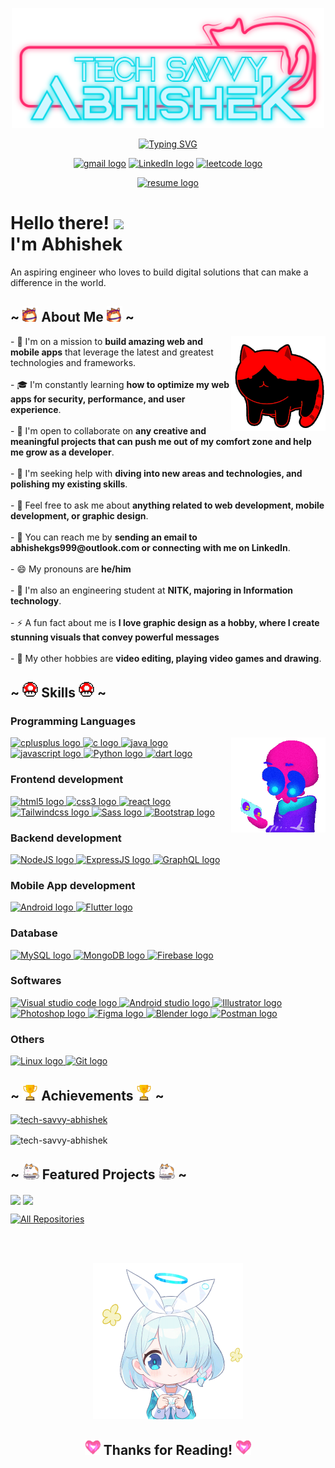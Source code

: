 <p align="center">
            <img width="500" src="assets/NameLogo.svg" alt="Username Logo">
        </p>
        <p align="center">
            <a href="https://git.io/typing-svg"><img
                    src="https://readme-typing-svg.demolab.com?font=M+PLUS+Code+Latin&weight=600&size=30&pause=1000&color=FF2A6D&center=true&vCenter=true&random=false&width=435&lines=I+am+a+digi-explorer;Full-stack+Web+developer;Mobile+App+developer;Exploring+digital+frontiers"
                    alt="Typing SVG" /></a>
        </p>
        <p align="center">
            <a  href="mailto:abhishekgs999@outlook.com">
                <img src="https://img.shields.io/badge/gmail-EA4335?logo=gmail&logoColor=FFFFFF&style=for-the-badge"
                    alt="gmail logo" title="gmail" height="33" /></a>
            <a  href="https://www.linkedin.com/in/abhishek-g-s-b60aa5245/">
                <img src="https://img.shields.io/badge/LinkedIn-0A66C2?logo=linkedin&logoColor=FFFFFF&style=for-the-badge"
                    alt="LinkedIn logo" title="LinkedIn" height="33" /></a>
            <a  href="https://leetcode.com/ABHISHEK_GS/">
                <img src="https://img.shields.io/badge/Leetcode-FFA116?logo=leetcode&logoColor=353935&style=for-the-badge"
                    alt="leetcode logo" title="leetcode" height="33" /></a>
        </p>
        <p align="center">
            <a  href="documets/resume.pdf">
                <img src="https://img.shields.io/badge/Download_Resume-CF9FFF?logo=readdotcv&logoColor=353935&style=for-the-badge"
                    alt="resume logo" title="resume" height="33" /></a>
        </p>
        <h1>Hello there! <img
                src="https://user-images.githubusercontent.com/42378118/110234147-e3259600-7f4e-11eb-95be-0c4047144dea.gif"
                width="30">
            <br> I'm Abhishek
        </h1>
        <p>
            An aspiring engineer who loves to build digital solutions that can make a difference in the world.
        </p>
        <h2>~ <img height="25" src="assets/fox.gif" alt=""> About Me <img height="25" src="assets/fox.gif" alt=""> ~
        </h2>
        <p>
            <img width="30%" alt="GIF" align="right" src="assets/catroll.gif">
            - 🚀 I'm on a mission to <b>build amazing web and mobile apps</b> that leverage the latest and greatest
            technologies and
            frameworks.
            <br> <br>
            - 🎓 I'm constantly learning <b>how to optimize my web apps for security, performance, and user
                experience</b>.
            <br> <br>
            - 🙌 I'm open to collaborate on <b>any creative and meaningful projects that can push me out of my comfort
                zone and help
                me grow as a developer</b>.
            <br> <br>
            - 🙏 I'm seeking help with <b>diving into new areas and technologies, and polishing my existing skills</b>.
            <br> <br>
            - 💬 Feel free to ask me about <b>anything related to web development, mobile development, or graphic
                design</b>.
            <br> <br>
            - 📧 You can reach me by <b>sending an email to abhishekgs999@outlook.com or connecting with me on
                LinkedIn</b>.
            <br> <br>
            - 😄 My pronouns are <b>he/him</b>
            <br> <br>
            - 🏫 I'm also an engineering student at <b>NITK, majoring in Information technology</b>.
            <br><br>
            - ⚡ A fun fact about me is <b>I love graphic design as a hobby, where I create stunning visuals that convey
                powerful messages</b>
            <br><br>
            - 🎨 My other hobbies are <b>video editing, playing video games and drawing</b>.
        </p>
        <h2>~ <img height="25" src="assets/powerup.gif" alt=""> Skills <img height="25" src="assets/powerup.gif" alt="">
            ~</h2>
        <h3>Programming Languages</h3>
        <img width="30%" align="right" src="assets/skull.gif" alt="">
        <a href="https://www.cplusplus.com/">
            <img src="https://img.shields.io/badge/C++-36454F?logo=cplusplus&logoColor=00599C&style=for-the-badge"
                alt="cplusplus logo" title="cplusplus" height="30" />
        </a>
        <a href="https://www.cprogramming.com/">
            <img src="https://img.shields.io/badge/C-36454F?logo=c&logoColor=A8B9CC&style=for-the-badge" alt="c logo"
                title="c" height="30" />
        </a>
        <a href="https://docs.oracle.com/en/java/">
            <img src="https://img.shields.io/badge/Java-36454F?logo=java&logoColor=A8B9CC&style=for-the-badge"
                alt="java logo" title="java" height="30" />
        </a>
        <a href="https://developer.mozilla.org/en-US/docs/Web/JavaScript">
            <img src="https://img.shields.io/badge/Javascript-36454F?logo=javascript&logoColor=F7DF1E&style=for-the-badge"
                alt="javascript logo" title="javascript" height="30" />
        </a>
        <a href="https://docs.python.org/3/">
            <img src="https://img.shields.io/badge/Python-36454F?logo=Python&logoColor=3776AB&style=for-the-badge"
                alt="Python logo" title="Python" height="30" />
        </a>
        <a href="https://dart.dev/guides">
            <img src="https://img.shields.io/badge/Dart-36454F?logo=dart&logoColor=0175C2&style=for-the-badge"
                alt="dart logo" title="dart" height="30" />
        </a>
        <h3>Frontend development</h3>
        <a href="https://developer.mozilla.org/en-US/docs/Web/Guide/HTML/HTML5">
            <img src="https://img.shields.io/badge/HTML5-36454F?logo=html5&logoColor=E34F26&style=for-the-badge"
                alt="html5 logo" title="HTML5" height="30" />
        </a>
        <a href="https://developer.mozilla.org/en-US/docs/Web/CSS">
            <img src="https://img.shields.io/badge/CSS3-36454F?logo=css3&logoColor=1572B6&style=for-the-badge"
                alt="css3 logo" title="CSS3" height="30" />
        </a>
        <a href="https://reactjs.org/">
            <img src="https://img.shields.io/badge/React-36454F?logo=react&logoColor=61DAFB&style=for-the-badge"
                alt="react logo" title="React" height="30" />
        </a>
        <a href="https://tailwindcss.com/">
            <img src="https://img.shields.io/badge/TailwindCSS-36454F?logo=tailwindcss&logoColor=06B6D4&style=for-the-badge"
                alt="Tailwindcss logo" title="Tailwindcss" height="30" />
        </a>
        <a href="https://sass-lang.com/">
            <img src="https://img.shields.io/badge/Sass-36454F?logo=sass&logoColor=CC6699&style=for-the-badge"
                alt="Sass logo" title="Sass" height="30" />
        </a>
        <a href="https://getbootstrap.com/">
            <img src="https://img.shields.io/badge/Bootstrap-36454F?logo=bootstrap&logoColor=7952B3&style=for-the-badge"
                alt="Bootstrap logo" title="Bootstrap" height="30" />
        </a>
        <h3>Backend development</h3>
        <a href="https://nodejs.org/en/docs/">
            <img src="https://img.shields.io/badge/NodeJS-36454F?logo=nodedotjs&logoColor=339933&style=for-the-badge"
                alt="NodeJS logo" title="NodeJS" height="30" />
        </a>
        <a href="https://expressjs.com/">
            <img src="https://img.shields.io/badge/ExpressJS-36454F?logo=express&logoColor=000000&style=for-the-badge"
                alt="ExpressJS logo" title="ExpressJS" height="30" />
        </a>
        <a href="https://graphql.org/">
            <img src="https://img.shields.io/badge/GraphQL-36454F?logo=graphql&logoColor=E10098&style=for-the-badge"
                alt="GraphQL logo" title="GraphQL" height="30" />
        </a>
        <h3>Mobile App development</h3>
        <a href="https://developer.android.com/docs">
            <img src="https://img.shields.io/badge/Android-36454F?logo=android&logoColor=34A853&style=for-the-badge"
                alt="Android logo" title="Android" height="30" />
        </a>
        <a href="https://flutter.dev/docs">
            <img src="https://img.shields.io/badge/Flutter-36454F?logo=flutter&logoColor=02569B&style=for-the-badge"
                alt="Flutter logo" title="Flutter" height="30" />
        </a>
        <h3>Database</h3>
        <a href="https://dev.mysql.com/doc/">
            <img src="https://img.shields.io/badge/MySQL-36454F?logo=mysql&logoColor=4479A1&style=for-the-badge"
                alt="MySQL logo" title="MySQL" height="30" />
        </a>
        <a href="https://docs.mongodb.com/">
            <img src="https://img.shields.io/badge/MongoDB-36454F?logo=mongodb&logoColor=47A248&style=for-the-badge"
                alt="MongoDB logo" title="MongoDB" height="30" />
        </a>
        <a href="https://firebase.google.com/docs">
            <img src="https://img.shields.io/badge/Firebase-36454F?logo=firebase&logoColor=FFCA28&style=for-the-badge"
                alt="Firebase logo" title="Firebase" height="30" />
        </a>
        <h3>Softwares</h3>
        <a href="https://code.visualstudio.com/docs">
            <img src="https://img.shields.io/badge/VS_Code-36454F?logo=visualstudiocode&logoColor=007ACC&style=for-the-badge"
                alt="Visual studio code logo" title="Visual studio code" height="30" />
        </a>
        <a href="https://developer.android.com/studio/intro">
            <img src="https://img.shields.io/badge/Android_Studio-36454F?logo=androidstudio&logoColor=3DDC84&style=for-the-badge"
                alt="Android studio logo" title="Android studio" height="30" />
        </a>
        <a href="https://helpx.adobe.com/illustrator/user-guide.html">
            <img src="https://img.shields.io/badge/Illustrator-36454F?logo=adobeillustrator&logoColor=FF9A00&style=for-the-badge"
                alt="Illustrator logo" title="Illustrator" height="30" />
        </a>
        <a href="https://helpx.adobe.com/photoshop/user-guide.html">
            <img src="https://img.shields.io/badge/Photoshop-36454F?logo=adobephotoshop&logoColor=31A8FF&style=for-the-badge"
                alt="Photoshop logo" title="Photoshop" height="30" />
        </a>
        <a href="https://help.figma.com/hc/en-us">
            <img src="https://img.shields.io/badge/Figma-36454F?logo=figma&logoColor=F24E1E&style=for-the-badge"
                alt="Figma logo" title="Figma" height="30" />
        </a>
        <a href="https://docs.blender.org/manual/en/latest/">
            <img src="https://img.shields.io/badge/Blender-36454F?logo=blender&logoColor=E87D0D&style=for-the-badge"
                alt="Blender logo" title="Blender" height="30" />
        </a>
        <a href="https://learning.postman.com/docs/getting-started/introduction/">
            <img src="https://img.shields.io/badge/Postman-36454F?logo=postman&logoColor=FF6C37&style=for-the-badge"
                alt="Postman logo" title="Postman" height="30" />
        </a>
        <h3>Others</h3>
        <a href="https://www.linux.org/pages/download/">
            <img src="https://img.shields.io/badge/Linux-36454F?logo=linux&logoColor=FCC624&style=for-the-badge"
                alt="Linux logo" title="Linux" height="30" />
        </a>
        <a href="https://git-scm.com/doc">
            <img src="https://img.shields.io/badge/Git-36454F?logo=git&logoColor=F05032&style=for-the-badge"
                alt="Git logo" title="Git" height="30" />
        </a>
        <h2>~ <img height="25" src="assets/trophy.gif" alt=""> Achievements <img height="25" src="assets/trophy.gif"
                alt=""> ~</h2>
        <p align="left"> <a 
                href="https://github.com/ryo-ma/github-profile-trophy&bg_color=00000000&title_color=FF2A6D&border_color=FF2A6D&text_color=05d9e8"><img
                    src="https://github-profile-trophy.vercel.app/?username=tech-savvy-abhishek&theme=radical&no-bg=true&margin-w=10"
                    alt="tech-savvy-abhishek" /></a>
        </p>
        <p><img align="center"
                src="https://github-readme-stats.vercel.app/api?username=tech-savvy-abhishek&show_icons=true&locale=en&bg_color=00000000&title_color=FF2A6D&border_color=FF2A6D&text_color=05d9e8"
                alt="tech-savvy-abhishek" /></p>
        <h2>~ <img height="25" src="assets/roomba.gif" alt=""> Featured Projects <img height="25"
                src="assets/roomba.gif" alt=""> ~
        </h2>
        <p>
            <a style="text-decoration: none" href="https://github.com/Tech-Savvy-Abhishek/Sorting_Mastery"
                target="_blank">
                <img align="center"
                    src="https://github-readme-stats.vercel.app/api/pin/?username=Tech-Savvy-Abhishek&repo=Sorting_Mastery&bg_color=00000000&title_color=FF2A6D&border_color=FF2A6D&text_color=05d9e8" /></a>
            <a style="text-decoration: none" href="https://github.com/Tech-Savvy-Abhishek/FlutterBootcamp_NewsPrismApp"
                target="_blank">
                <img align="center"
                    src="https://github-readme-stats.vercel.app/api/pin/?username=Tech-Savvy-Abhishek&repo=FlutterBootcamp_NewsPrismApp&bg_color=00000000&title_color=FF2A6D&border_color=FF2A6D&text_color=05d9e8" /></a>
        <p>
            <a href="https://github.com/Tech-Savvy-Abhishek?tab=repositories"><img alt="All Repositories"
                    title="All Repositories"
                    src="https://custom-icon-badges.demolab.com/badge/-Click%20Here%20For%20All%20My%20Repos-1F222E?style=for-the-badge&logoColor=white&logo=repo" /></a>
        </p>
        </p>
        <br><br>
        <p align="center">
            <img height="250" src="assets/arona-blue-archive.gif" alt="">
        </p>
        <h2 align="center"> <img height="25" src="assets/heart.gif" alt=""> Thanks for Reading! <img height="25"
                src="assets/heart.gif" alt="">
        </h2>
